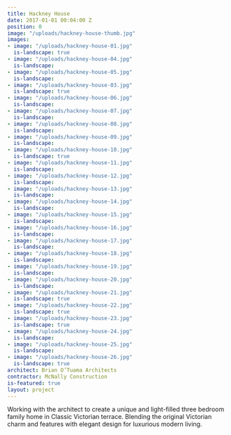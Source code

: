 ```yaml
---
title: Hackney House
date: 2017-01-01 00:04:00 Z
position: 0
image: "/uploads/hackney-house-thumb.jpg"
images:
- image: "/uploads/hackney-house-01.jpg"
  is-landscape: true
- image: "/uploads/hackney-house-04.jpg"
  is-landscape: 
- image: "/uploads/hackney-house-05.jpg"
  is-landscape: 
- image: "/uploads/hackney-house-03.jpg"
  is-landscape: true
- image: "/uploads/hackney-house-06.jpg"
  is-landscape: 
- image: "/uploads/hackney-house-07.jpg"
  is-landscape: 
- image: "/uploads/hackney-house-08.jpg"
  is-landscape:
- image: "/uploads/hackney-house-09.jpg"
  is-landscape: 
- image: "/uploads/hackney-house-10.jpg"
  is-landscape: true
- image: "/uploads/hackney-house-11.jpg"
  is-landscape: 
- image: "/uploads/hackney-house-12.jpg"
  is-landscape: 
- image: "/uploads/hackney-house-13.jpg"
  is-landscape: 
- image: "/uploads/hackney-house-14.jpg"
  is-landscape: 
- image: "/uploads/hackney-house-15.jpg"
  is-landscape:
- image: "/uploads/hackney-house-16.jpg"
  is-landscape: 
- image: "/uploads/hackney-house-17.jpg"
  is-landscape: 
- image: "/uploads/hackney-house-18.jpg"
  is-landscape:
- image: "/uploads/hackney-house-19.jpg"
  is-landscape: 
- image: "/uploads/hackney-house-20.jpg"
  is-landscape: 
- image: "/uploads/hackney-house-21.jpg"
  is-landscape: true
- image: "/uploads/hackney-house-22.jpg"
  is-landscape: true
- image: "/uploads/hackney-house-23.jpg"
  is-landscape: true
- image: "/uploads/hackney-house-24.jpg"
  is-landscape: 
- image: "/uploads/hackney-house-25.jpg"
  is-landscape: 
- image: "/uploads/hackney-house-26.jpg"
  is-landscape: true
architect: Brian O’Tuama Architects
contractor: McNally Construction
is-featured: true
layout: project
---
```


Working with the architect to create a unique and light-filled three bedroom family home in Classic Victorian terrace. Blending the original Victorian charm and features with elegant design for luxurious modern living.